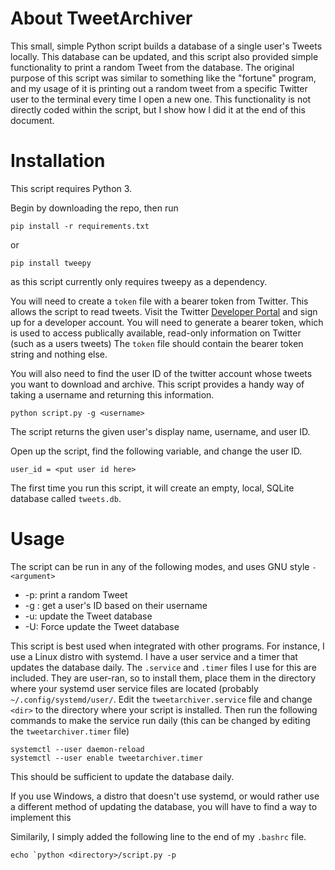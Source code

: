 # About TweetArchiver

This small, simple Python script builds a database of a single user's Tweets locally. This database can be updated, and this script also provided simple functionality to print a random Tweet from the database. The original purpose of this script was similar to something like the "fortune" program, and my usage of it is printing out a random tweet from a specific Twitter user to the terminal every time I open a new one. This functionality is not directly coded within the script, but I show how I did it at the end of this document.

# Installation

This script requires Python 3.

Begin by downloading the repo, then run

```pip install -r requirements.txt```

or

```pip install tweepy```

as this script currently only requires tweepy as a dependency.

You will need to create a `token` file with a bearer token from Twitter. This allows the script to read tweets. Visit the Twitter [Developer Portal](https://developer.twitter.com) and sign up for a developer account. You will need to generate a bearer token, which is used to access publically available, read-only information on Twitter (such as a users tweets) The `token` file should contain the bearer token string and nothing else.

You will also need to find the user ID of the twitter account whose tweets you want to download and archive. This script provides a handy way of taking a username and returning this information.

```python script.py -g <username>```

The script returns the given user's display name, username, and user ID.

Open up the script, find the following variable, and change the user ID.

```user_id = <put user id here>```

The first time you run this script, it will create an empty, local, SQLite database called `tweets.db`. 

# Usage

The script can be run in any of the following modes, and uses GNU style `-<argument>` 

  - -p: print a random Tweet
  - -g <username>: get a user's ID based on their username
  - -u: update the Tweet database
  - -U: Force update the Tweet database

This script is best used when integrated with other programs. For instance, I use a Linux distro with systemd. I have a user service and a timer that updates the database daily. The `.service` and `.timer` files I use for this are included. They are user-ran, so to install them, place them in the directory where your systemd user service files are located (probably `~/.config/systemd/user/`. Edit the `tweetarchiver.service` file and change `<dir>` to the directory where your script is installed. Then run the following commands to make the service run daily (this can be changed by editing the `tweetarchiver.timer` file)


```
systemctl --user daemon-reload
systemctl --user enable tweetarchiver.timer
```

This should be sufficient to update the database daily.

If you use Windows, a distro that doesn't use systemd, or would rather use a different method of updating the database, you will have to find a way to implement this

Similarily, I simply added the following line to the end of my `.bashrc` file.

```echo `python <directory>/script.py -p```
